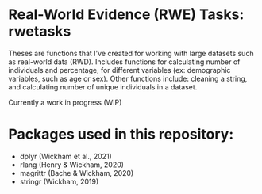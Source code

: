 # Real-World Evidence (RWE) Tasks: rwetasks

Theses are functions that I've created for working with large datasets such as real-world data (RWD). Includes functions for calculating number of individuals and 
percentage, for different variables (ex: demographic variables, such as age or sex). Other functions include: cleaning a string, and calculating number of 
unique individuals in a dataset. 

Currently a work in progress (WIP)

# Packages used in this repository:
- dplyr (Wickham et al., 2021)
- rlang (Henry & Wickham, 2020)
- magrittr (Bache & Wickham, 2020)
- stringr (Wickham, 2019)
